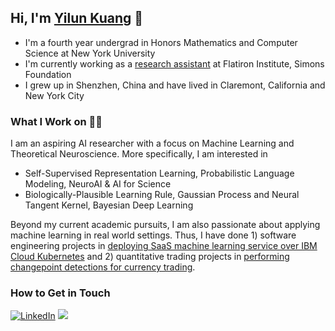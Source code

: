 ## Hi, I'm [Yilun Kuang](https://yilunkuang.github.io/) 👋

- I'm a fourth year undergrad in Honors Mathematics and Computer Science at New York University
- I'm currently working as a [research assistant](https://www.simonsfoundation.org/people/yilun-kuang/) at Flatiron Institute, Simons Foundation
- I grew up in Shenzhen, China and have lived in Claremont, California and New York City

### What I Work on 🧑‍💻
I am an aspiring AI researcher with a focus on Machine Learning and Theoretical Neuroscience. More specifically, I am interested in

- Self-Supervised Representation Learning, Probabilistic Language Modeling, NeuroAI & AI for Science
- Biologically-Plausible Learning Rule, Gaussian Process and Neural Tangent Kernel, Bayesian Deep Learning

Beyond my current academic pursuits, I am also passionate about applying machine learning in real world settings. Thus, I have done 1) software engineering projects in [deploying SaaS machine learning service over IBM Cloud Kubernetes](https://github.com/YilunKuang/Scalable-MNIST-on-Kubernetes) and 2) quantitative trading projects in [performing changepoint detections for currency trading](https://github.com/charliezchen/currency-change-point-detection). 

### How to Get in Touch
<a href="https://www.linkedin.com/in/yilun-mark-kuang/">![LinkedIn](https://img.shields.io/badge/LinkedIn-0077B5?style=for-the-badge&logo=linkedin&logoColor=white)</a>
<a href="https://twitter.com/KuangYilun"><img src="https://img.shields.io/badge/twitter-%231DA1F2.svg?&style=for-the-badge&logo=twitter&logoColor=white" /></a>

<!---
YilunKuang/YilunKuang is a ✨ special ✨ repository because its `README.md` (this file) appears on your GitHub profile.
You can click the Preview link to take a look at your changes.

- 👋 Hi, I’m @YilunKuang
- 👀 I’m interested in ...
- 🌱 I’m currently learning ...
- 💞️ I’m looking to collaborate on ...
- 📫 How to reach me ...
--->
